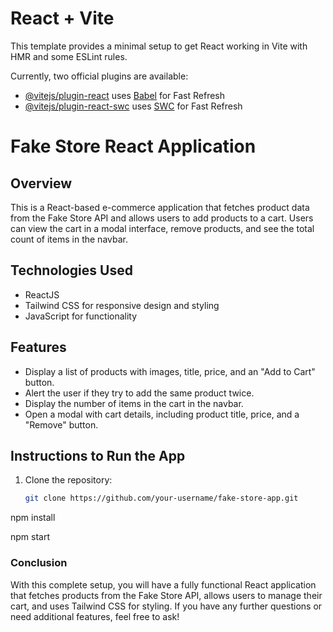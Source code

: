 # React + Vite

This template provides a minimal setup to get React working in Vite with HMR and some ESLint rules.

Currently, two official plugins are available:

- [@vitejs/plugin-react](https://github.com/vitejs/vite-plugin-react/blob/main/packages/plugin-react/README.md) uses [Babel](https://babeljs.io/) for Fast Refresh
- [@vitejs/plugin-react-swc](https://github.com/vitejs/vite-plugin-react-swc) uses [SWC](https://swc.rs/) for Fast Refresh

# Fake Store React Application

## Overview
This is a React-based e-commerce application that fetches product data from the Fake Store API and allows users to add products to a cart. Users can view the cart in a modal interface, remove products, and see the total count of items in the navbar.

## Technologies Used
- ReactJS
- Tailwind CSS for responsive design and styling
- JavaScript for functionality

## Features
- Display a list of products with images, title, price, and an "Add to Cart" button.
- Alert the user if they try to add the same product twice.
- Display the number of items in the cart in the navbar.
- Open a modal with cart details, including product title, price, and a "Remove" button.

## Instructions to Run the App
1. Clone the repository:
   ```bash
   git clone https://github.com/your-username/fake-store-app.git
npm install

npm start


### Conclusion
With this complete setup, you will have a fully functional React application that fetches products from the Fake Store API, allows users to manage their cart, and uses Tailwind CSS for styling. If you have any further questions or need additional features, feel free to ask!

